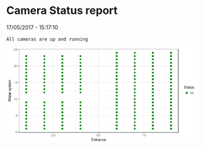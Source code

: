Camera Status report
================
17/05/2017 - 15:17:10

    All cameras are up and running

![](camreport_files/figure-markdown_github/unnamed-chunk-2-1.png)
